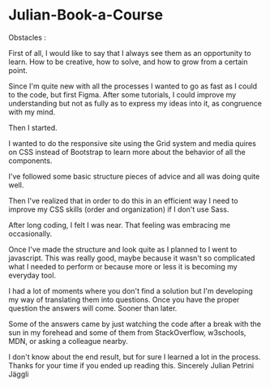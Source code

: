 # Julian-Book-a-Course

Obstacles :

First of all, I would like to say that I always see them as an opportunity to learn. How to be creative, how to solve, and how to grow from a certain point. 

Since I'm quite new with all the processes I wanted to go as fast as I could to the code, but first Figma. After some tutorials, I could improve my understanding but not as fully as to express my ideas into it, as congruence with my mind.

Then I started.

I wanted to do the responsive site using the Grid system and media quires on CSS instead of Bootstrap to learn more about the behavior of all the components. 

I've followed some basic structure pieces of advice and all was doing quite well.

Then I've realized that in order to do this in an efficient way I need to improve my CSS skills (order and organization) if I don't use Sass.

After long coding, I felt I was near. That feeling was embracing me occasionally.

Once I've made the structure and look quite as I planned to I went to javascript. This was really good, maybe because it wasn't so complicated what I needed to perform or because more or less it is becoming my everyday tool. 

I had a lot of moments where you don't find a solution but I'm developing my way of translating them into questions. Once you have the proper question the answers will come. Sooner than later.

Some of the answers came by just watching the code after a break with the sun in my forehead and some of them from StackOverflow, w3schools, MDN, or asking a colleague nearby.

I don't know about the end result, but for sure I learned a lot in the process. 
Thanks for your time if you ended up reading this.
Sincerely
Julian Petrini Jäggli
